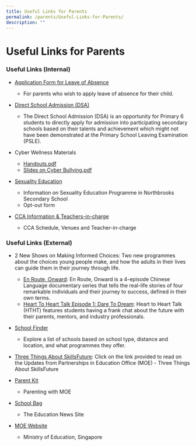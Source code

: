 ```yaml
---
title: Useful Links for Parents
permalink: /parents/Useful-Links-for-Parents/
description: ""
---
```



Useful Links for Parents
========================
### Useful Links (Internal) 
* [Application Form for Leave of Absence](https://form.gov.sg/#!/60cc38174363940011bb95a3)
    - For parents who wish to apply leave of absence for their child.
* [Direct School Admission (DSA)](/northbrooks-experience/DSA-at-Northbrooks/permalink/)
    - The Direct School Admission (DSA) is an opportunity for Primary 6 students to directly apply for admission into participating secondary schools based on their talents and achievement which might not have been demonstrated at the Primary School Leaving Examination (PSLE).

* Cyber Wellness Materials
  
   -  [Handouts.pdf](/files/Additional%20Slides%20to%20Print%20as%20Handouts.pdf)
   -  [Slides on Cyber Bullying.pdf](/files/Additional%20Slides%20to%20share%20on%20cyber%20bullying.pdf)

* [Sexuality Education](/co-curriculum/CCE/Sexuality-Education-Programme/permalink/)
   -    Information on Sexuality Education Programme in Northbrooks Secondary School
   -    Opt-out form

* [CCA Information & Teachers-in-charge](/co-curriculum/CCA/CCA/permalink/)
   - CCA Schedule, Venues and Teacher-in-charge

### Useful Links (External)
* 2 New Shows on Making Informed Choices: Two new programmes about the choices young people make, and how the adults in their lives can guide them in their journey through life.
   - [En Route, Onward](https://www.youtube.com/watch?v=D_dUaw_Bk4E): En Route, Onward is a 4-episode Chinese Language documentary series that tells the real-life stories of four remarkable individuals and their journey to success, defined in their own terms.
   - [Heart To Heart Talk Episode 1: Dare To Dream](https://www.youtube.com/watch?v=oErCODtoqWI): Heart to Heart Talk (HTHT) features students having a frank chat about the future with their parents, mentors, and industry professionals.

* [School Finder](https://www.moe.gov.sg/schoolfinder/)

   - Explore a list of schools based on school type, distance and location, and what programmes they offer.

* [Three Things About SkillsFuture](/people/Parents/Three-Things-About-SkillsFuture/permalink/): Click on the link provided to read on the Updates from Partnerships in Education Office (MOE) - Three Things About SkillsFuture
* [Parent Kit](https://www.moe.gov.sg/parentkit)
   - Parenting with MOE

* [School Bag](https://www.schoolbag.edu.sg/)
   - The Education News Site

* [MOE Website](https://www.moe.gov.sg/)
   - Ministry of Education, Singapore